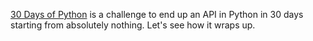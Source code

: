 <a href="https://github.com/Asabeneh/30-Days-Of-Python">30 Days of Python</a> is a challenge to end up an API in Python in 30 days starting from absolutely nothing. Let's see how it wraps up.
